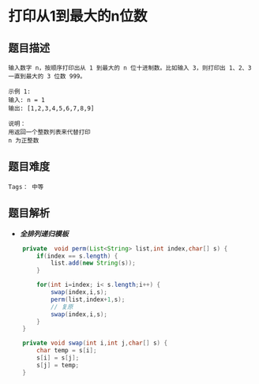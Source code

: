 # 打印从1到最大的n位数

## 题目描述

    输入数字 n，按顺序打印出从 1 到最大的 n 位十进制数。比如输入 3，则打印出 1、2、3 一直到最大的 3 位数 999。

    示例 1:
    输入: n = 1
    输出: [1,2,3,4,5,6,7,8,9]
     
    说明：
    用返回一个整数列表来代替打印
    n 为正整数


## 题目难度
    Tags： 中等

## 题目解析
+ ***全排列递归模板***

```java
    private  void perm(List<String> list,int index,char[] s) {
        if(index == s.length) {
            list.add(new String(s));
        }

        for(int i=index; i< s.length;i++) {
            swap(index,i,s);
            perm(list,index+1,s);
            // 复原
            swap(index,i,s);
        }
    }

    private void swap(int i,int j,char[] s) {
        char temp = s[i];
        s[i] = s[j];
        s[j] = temp;
    }
```



